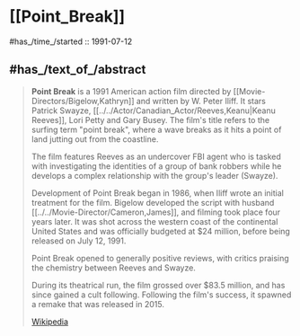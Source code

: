 ﻿---
aliases:
- "Point Break"
---

# [[Point_Break]] 

#has_/time_/started :: 1991-07-12 

## #has_/text_of_/abstract 

> **Point Break** is a 1991 American action film directed by [[Movie-Directors/Bigelow,Kathryn]] and written by W. Peter Iliff. 
> It stars Patrick Swayze, [[../../Actor/Canadian_Actor/Reeves,Keanu|Keanu Reeves]], Lori Petty and Gary Busey. 
> The film's title refers to the surfing term "point break", 
> where a wave breaks as it hits a point of land jutting out from the coastline. 
> 
> The film features Reeves as an undercover FBI agent 
> who is tasked with investigating the identities of a group of bank robbers 
> while he develops a complex relationship with the group's leader (Swayze).
>
> Development of Point Break began in 1986, when Iliff wrote an initial treatment for the film. 
> Bigelow developed the script with husband [[../../Movie-Director/Cameron,James]], and filming took place four years later. 
> It was shot across the western coast of the continental United States 
> and was officially budgeted at $24 million, before being released on July 12, 1991.
>
> Point Break opened to generally positive reviews, 
> with critics praising the chemistry between Reeves and Swayze. 
> 
> During its theatrical run, the film grossed over $83.5 million, and has since gained a cult following. 
> Following the film's success, it spawned a remake that was released in 2015.
>
> [Wikipedia](https://en.wikipedia.org/wiki/Point%20Break) 

